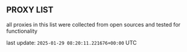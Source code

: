 ## PROXY LIST

all proxies in this list were collected from open sources and tested for functionality

last update: `2025-01-29 08:20:11.221676+00:00` UTC
